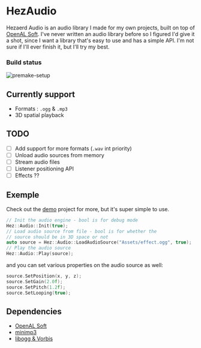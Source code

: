 # HezAudio

Hezaerd Audio is an audio library I made for my own projects, built on top of [OpenAL Soft](https://openal-soft.org/). I've never written an audio library before so I figured I'd give it a shot, since I want a library that's easy to use and has a simple API. I'm not sure if I'll ever finish it, but I'll try my best.

### Build status
![premake-setup](https://github.com/Hezaerd/HezAudio/actions/workflows/setup-premake.yml/badge.svg)


## Currently support
- Formats : `.ogg` & `.mp3`
- 3D spatial playback

## TODO
- [ ] Add support for more formats (`.wav` int priority)
- [ ] Unload audio sources from memory
- [ ] Stream audio files
- [ ] Listener positioning API
- [ ] Effects ??

## Exemple
Check out the [demo](https://github.com/Hezaerd/HezAudio/tree/main/HezAudio-Demo) project for more, but it's super simple to use.

```cpp
// Init the audio engine - bool is for debug mode
Hez::Audio::Init(true);
// Load audio source from file - bool is for whether the
// source should be in 3D space or not
auto source = Hez::Audio::LoadAudioSource("Assets/effect.ogg", true);
// Play the audio source
Hez::Audio::Play(source);
```
and you can set various properties on the audio source as well:
```cpp
source.SetPosition(x, y, z);
source.SetGain(2.0f);
source.SetPitch(1.2f);
source.SetLooping(true);
```


## Dependencies
- [OpenAL Soft](https://openal-soft.org/)
- [minimp3](https://github.com/lieff/minimp3)
- [libogg & Vorbis](https://xiph.org/vorbis/)